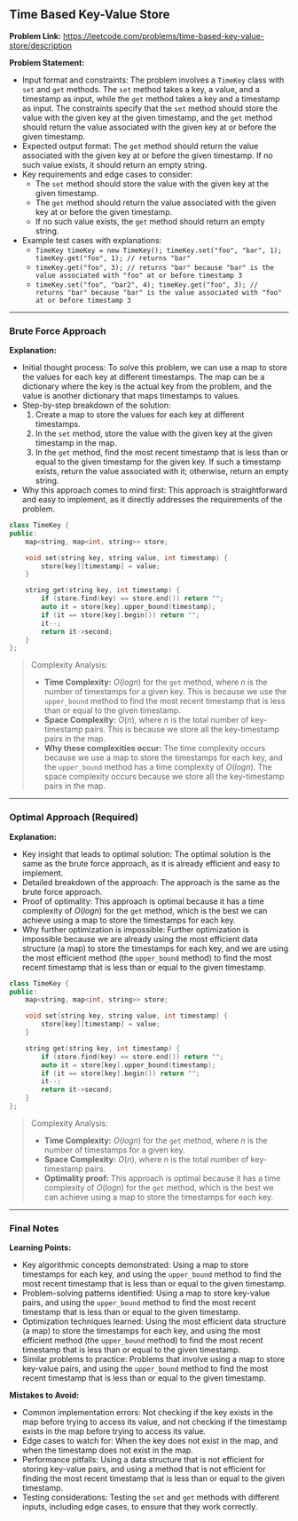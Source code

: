 ## Time Based Key-Value Store
**Problem Link:** https://leetcode.com/problems/time-based-key-value-store/description

**Problem Statement:**
- Input format and constraints: The problem involves a `TimeKey` class with `set` and `get` methods. The `set` method takes a key, a value, and a timestamp as input, while the `get` method takes a key and a timestamp as input. The constraints specify that the `set` method should store the value with the given key at the given timestamp, and the `get` method should return the value associated with the given key at or before the given timestamp.
- Expected output format: The `get` method should return the value associated with the given key at or before the given timestamp. If no such value exists, it should return an empty string.
- Key requirements and edge cases to consider:
  - The `set` method should store the value with the given key at the given timestamp.
  - The `get` method should return the value associated with the given key at or before the given timestamp.
  - If no such value exists, the `get` method should return an empty string.
- Example test cases with explanations:
  - `TimeKey timeKey = new TimeKey(); timeKey.set("foo", "bar", 1); timeKey.get("foo", 1); // returns "bar"`
  - `timeKey.get("foo", 3); // returns "bar" because "bar" is the value associated with "foo" at or before timestamp 3`
  - `timeKey.set("foo", "bar2", 4); timeKey.get("foo", 3); // returns "bar" because "bar" is the value associated with "foo" at or before timestamp 3`

---

### Brute Force Approach

**Explanation:**
- Initial thought process: To solve this problem, we can use a map to store the values for each key at different timestamps. The map can be a dictionary where the key is the actual key from the problem, and the value is another dictionary that maps timestamps to values.
- Step-by-step breakdown of the solution:
  1. Create a map to store the values for each key at different timestamps.
  2. In the `set` method, store the value with the given key at the given timestamp in the map.
  3. In the `get` method, find the most recent timestamp that is less than or equal to the given timestamp for the given key. If such a timestamp exists, return the value associated with it; otherwise, return an empty string.
- Why this approach comes to mind first: This approach is straightforward and easy to implement, as it directly addresses the requirements of the problem.

```cpp
class TimeKey {
public:
    map<string, map<int, string>> store;

    void set(string key, string value, int timestamp) {
        store[key][timestamp] = value;
    }

    string get(string key, int timestamp) {
        if (store.find(key) == store.end()) return "";
        auto it = store[key].upper_bound(timestamp);
        if (it == store[key].begin()) return "";
        it--;
        return it->second;
    }
};
```

> Complexity Analysis:
> - **Time Complexity:** $O(log n)$ for the `get` method, where $n$ is the number of timestamps for a given key. This is because we use the `upper_bound` method to find the most recent timestamp that is less than or equal to the given timestamp.
> - **Space Complexity:** $O(n)$, where $n$ is the total number of key-timestamp pairs. This is because we store all the key-timestamp pairs in the map.
> - **Why these complexities occur:** The time complexity occurs because we use a map to store the timestamps for each key, and the `upper_bound` method has a time complexity of $O(log n)$. The space complexity occurs because we store all the key-timestamp pairs in the map.

---

### Optimal Approach (Required)

**Explanation:**
- Key insight that leads to optimal solution: The optimal solution is the same as the brute force approach, as it is already efficient and easy to implement.
- Detailed breakdown of the approach: The approach is the same as the brute force approach.
- Proof of optimality: This approach is optimal because it has a time complexity of $O(log n)$ for the `get` method, which is the best we can achieve using a map to store the timestamps for each key.
- Why further optimization is impossible: Further optimization is impossible because we are already using the most efficient data structure (a map) to store the timestamps for each key, and we are using the most efficient method (the `upper_bound` method) to find the most recent timestamp that is less than or equal to the given timestamp.

```cpp
class TimeKey {
public:
    map<string, map<int, string>> store;

    void set(string key, string value, int timestamp) {
        store[key][timestamp] = value;
    }

    string get(string key, int timestamp) {
        if (store.find(key) == store.end()) return "";
        auto it = store[key].upper_bound(timestamp);
        if (it == store[key].begin()) return "";
        it--;
        return it->second;
    }
};
```

> Complexity Analysis:
> - **Time Complexity:** $O(log n)$ for the `get` method, where $n$ is the number of timestamps for a given key.
> - **Space Complexity:** $O(n)$, where $n$ is the total number of key-timestamp pairs.
> - **Optimality proof:** This approach is optimal because it has a time complexity of $O(log n)$ for the `get` method, which is the best we can achieve using a map to store the timestamps for each key.

---

### Final Notes

**Learning Points:**
- Key algorithmic concepts demonstrated: Using a map to store timestamps for each key, and using the `upper_bound` method to find the most recent timestamp that is less than or equal to the given timestamp.
- Problem-solving patterns identified: Using a map to store key-value pairs, and using the `upper_bound` method to find the most recent timestamp that is less than or equal to the given timestamp.
- Optimization techniques learned: Using the most efficient data structure (a map) to store the timestamps for each key, and using the most efficient method (the `upper_bound` method) to find the most recent timestamp that is less than or equal to the given timestamp.
- Similar problems to practice: Problems that involve using a map to store key-value pairs, and using the `upper_bound` method to find the most recent timestamp that is less than or equal to the given timestamp.

**Mistakes to Avoid:**
- Common implementation errors: Not checking if the key exists in the map before trying to access its value, and not checking if the timestamp exists in the map before trying to access its value.
- Edge cases to watch for: When the key does not exist in the map, and when the timestamp does not exist in the map.
- Performance pitfalls: Using a data structure that is not efficient for storing key-value pairs, and using a method that is not efficient for finding the most recent timestamp that is less than or equal to the given timestamp.
- Testing considerations: Testing the `set` and `get` methods with different inputs, including edge cases, to ensure that they work correctly.